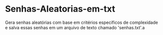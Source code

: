 # Senhas-Aleatorias-em-txt
Gera senhas aleatórias com base em critérios específicos de complexidade e salva essas senhas em um arquivo de texto chamado 'senhas.txt'.a
